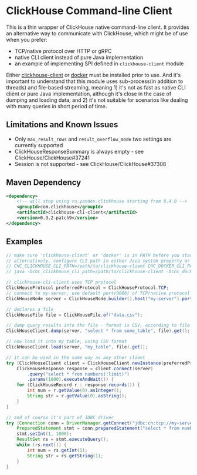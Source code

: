 # ClickHouse Command-line Client

This is a thin wrapper of ClickHouse native command-line client. It provides an alternative way to communicate with ClickHouse, which might be of use when you prefer:

- TCP/native protocol over HTTP or gRPC
- native CLI client instead of pure Java implementation
- an example of implementing SPI defined in `clickhouse-client` module

Either [clickhouse-client](https://clickhouse.com/docs/en/interfaces/cli/) or [docker](https://docs.docker.com/get-docker/) must be installed prior to use. And it's important to understand that this module uses sub-process(in addition to threads) and file-based streaming, meaning 1) it's not as fast as native CLI client or pure Java implementation, although it's close in the case of dumping and loading data; and 2) it's not suitable for scenarios like dealing with many queries in short period of time.

## Limitations and Known Issues

- Only `max_result_rows` and `result_overflow_mode` two settings are currently supported
- ClickHouseResponseSummary is always empty - see ClickHouse/ClickHouse#37241
- Session is not supported - see ClickHouse/ClickHouse#37308

## Maven Dependency

```xml
<dependency>
    <!-- will stop using ru.yandex.clickhouse starting from 0.4.0 -->
    <groupId>com.clickhouse</groupId>
    <artifactId>clickhouse-cli-client</artifactId>
    <version>0.3.2-patch9</version>
</dependency>
```

## Examples

```java
// make sure 'clickhouse-client' or 'docker' is in PATH before you start the program
// alternatively, configure CLI path in either Java system property or environment variable, for examples:
// CHC_CLICKHOUSE_CLI_PATH=/path/to/clickhouse-client CHC_DOCKER_CLI_PATH=/path/to/docker java MyProgram
// java -Dchc_clickhouse_cli_path=/path/to/clickhouse-client -Dchc_docker_cli_path=/path/to/docker MyProgram

// clickhouse-cli-client uses TCP protocol
ClickHouseProtocol preferredProtocol = ClickHouseProtocol.TCP;
// connect to my-server, use default port(9000) of TCP/native protocol
ClickHouseNode server = ClickHouseNode.builder().host("my-server").port(preferredProtocol).build();

// declares a file
ClickHouseFile file = ClickHouseFile.of("data.csv");

// dump query results into the file - format is CSV, according to file extension
ClickHouseClient.dump(server, "select * from some_table", file).get();

// now load it into my_table, using CSV format
ClickHouseClient.load(server, "my_table", file).get();

// it can be used in the same way as any other client
try (ClickHouseClient client = ClickHouseClient.newInstance(preferredProtocol);
    ClickHouseResponse response = client.connect(server)
        .query("select * from numbers(:limit)")
        .params(1000).executeAndWait()) {
    for (ClickHouseRecord r : response.records()) {
        int num = r.getValue(0).asInteger();
        String str = r.getValue(0).asString();
    }
}

// and of course it's part of JDBC driver
try (Connection conn = DriverManager.getConnect("jdbc:ch:tcp://my-server", "default", "");
    PreparedStatement stmt = conn.preparedStatement("select * from numbers(?)")) {
    stmt.setInt(1, 1000);
    ResultSet rs = stmt.executeQuery();
    while (rs.next()) {
        int num = rs.getInt(1);
        String str = rs.getString(1);
    }
}
```
